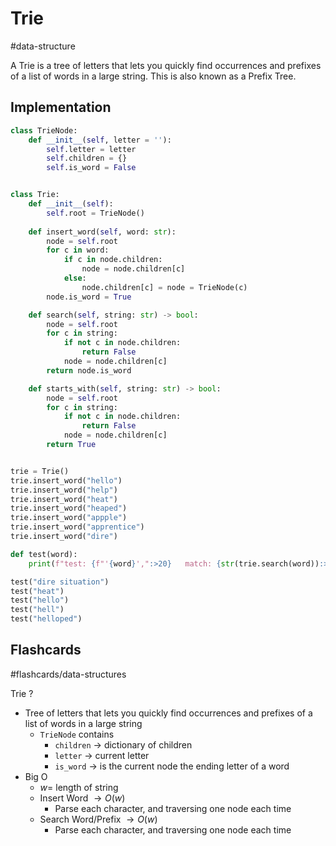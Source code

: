 # Trie
#data-structure 

A Trie is a tree of letters that lets you quickly find occurrences and prefixes of a list of words in a large string. This is also known as a Prefix Tree.

## Implementation
```python
class TrieNode:
	def __init__(self, letter = ''):
		self.letter = letter
		self.children = {}
		self.is_word = False


class Trie:
	def __init__(self):
		self.root = TrieNode()
	
	def insert_word(self, word: str):
		node = self.root
		for c in word:
			if c in node.children:
				node = node.children[c]
			else:
				node.children[c] = node = TrieNode(c)
		node.is_word = True

	def search(self, string: str) -> bool:
		node = self.root
		for c in string:
			if not c in node.children:
				return False
			node = node.children[c]
		return node.is_word

	def starts_with(self, string: str) -> bool:
		node = self.root
		for c in string:
			if not c in node.children:
				return False
			node = node.children[c]
		return True


trie = Trie()
trie.insert_word("hello")
trie.insert_word("help")
trie.insert_word("heat")
trie.insert_word("heaped")
trie.insert_word("appple")
trie.insert_word("apprentice")
trie.insert_word("dire")

def test(word):
	print(f"test: {f"'{word}',":>20}   match: {str(trie.search(word)):>5}   starts_with: {str(trie.starts_with(word)):>5}")

test("dire situation")
test("heat")
test("hello")
test("hell")
test("helloped")
```

## Flashcards
#flashcards/data-structures 

Trie
?
- Tree of letters that lets you quickly find occurrences and prefixes of a list of words in a large string
	- `TrieNode` contains
		- `children` $\to$ dictionary of children
		- `letter` $\to$ current letter
		- `is_word` $\to$ is the current node the ending letter of a word
- Big O
	- $w =$ length of string
	- Insert Word $\to O(w)$
		- Parse each character, and traversing one node each time
	- Search Word/Prefix $\to O(w)$
		- Parse each character, and traversing one node each time
<!--SR:!2025-01-10,3,250-->